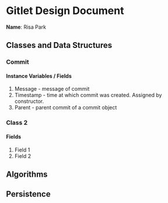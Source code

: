 # Gitlet Design Document

**Name**: Risa Park

## Classes and Data Structures

### Commit

#### Instance Variables / Fields

1. Message - message of commit
2. Timestamp - time at which commit was created. Assigned by constructor.
3. Parent - parent commit of a commit object


### Class 2

#### Fields

1. Field 1
2. Field 2


## Algorithms

## Persistence

